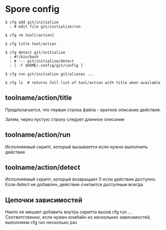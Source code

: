 # Spore config

```
$ cfg add git/initialize
  : # edit file git/initialize/run

$ cfg rm tool[/action]

$ cfg title tool/action

$ cfg detect git/initialize
  : #!/bin/bash
  : # --- git/initialize/detect
  : [ -f $HOME/.config/git/config ]

$ cfg run git/initialize git/aliases ...

$ cfg ls  # returns full list of tool/action with title when available

```

## toolname/action/title

Предполагается, что первая строка файла - краткое описание действия.

Затем, через пустую строку следует длинное описание

## toolname/action/run

Исполняемый скрипт, который вызывается если нужно выполнить действие

## toolname/action/detect

Исполняемый скрипт, который возвращает 0 если действие доступно. Если detect не добавлен, действие считается доступным всегда.

## Цепочки зависимостей

Никто не мешает добавить внутрь скрипта вызов cfg run ...
Соответственно, если нужен комбайн из нескольких зависимостей, выполняем cfg run несколько раз
